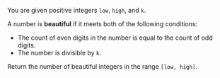 You are given positive integers `low`, `high`, and `k`.

A number is **beautiful** if it meets both of the following conditions:

- The count of even digits in the number is equal to the count of odd digits.
- The number is divisible by `k`.

Return the number of beautiful integers in the range `[low, high]`.